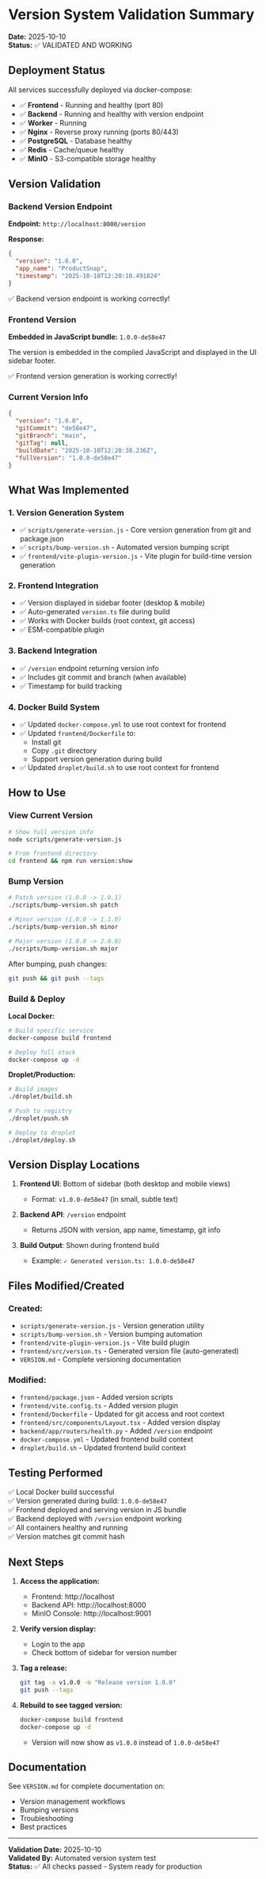 # Version System Validation Summary

**Date:** 2025-10-10  
**Status:** ✅ VALIDATED AND WORKING

## Deployment Status

All services successfully deployed via docker-compose:

- ✅ **Frontend** - Running and healthy (port 80)
- ✅ **Backend** - Running and healthy with version endpoint
- ✅ **Worker** - Running 
- ✅ **Nginx** - Reverse proxy running (ports 80/443)
- ✅ **PostgreSQL** - Database healthy
- ✅ **Redis** - Cache/queue healthy
- ✅ **MinIO** - S3-compatible storage healthy

## Version Validation

### Backend Version Endpoint

**Endpoint:** `http://localhost:8000/version`

**Response:**
```json
{
  "version": "1.0.0",
  "app_name": "ProductSnap",
  "timestamp": "2025-10-10T12:20:10.491824"
}
```

✅ Backend version endpoint is working correctly!

### Frontend Version

**Embedded in JavaScript bundle:** `1.0.0-de58e47`

The version is embedded in the compiled JavaScript and displayed in the UI sidebar footer.

✅ Frontend version generation is working correctly!

### Current Version Info

```json
{
  "version": "1.0.0",
  "gitCommit": "de58e47",
  "gitBranch": "main",
  "gitTag": null,
  "buildDate": "2025-10-10T12:20:30.236Z",
  "fullVersion": "1.0.0-de58e47"
}
```

## What Was Implemented

### 1. Version Generation System
- ✅ `scripts/generate-version.js` - Core version generation from git and package.json
- ✅ `scripts/bump-version.sh` - Automated version bumping script
- ✅ `frontend/vite-plugin-version.js` - Vite plugin for build-time version generation

### 2. Frontend Integration
- ✅ Version displayed in sidebar footer (desktop & mobile)
- ✅ Auto-generated `version.ts` file during build
- ✅ Works with Docker builds (root context, git access)
- ✅ ESM-compatible plugin

### 3. Backend Integration
- ✅ `/version` endpoint returning version info
- ✅ Includes git commit and branch (when available)
- ✅ Timestamp for build tracking

### 4. Docker Build System
- ✅ Updated `docker-compose.yml` to use root context for frontend
- ✅ Updated `frontend/Dockerfile` to:
  - Install git
  - Copy `.git` directory
  - Support version generation during build
- ✅ Updated `droplet/build.sh` to use root context for frontend

## How to Use

### View Current Version
```bash
# Show full version info
node scripts/generate-version.js

# From frontend directory
cd frontend && npm run version:show
```

### Bump Version
```bash
# Patch version (1.0.0 -> 1.0.1)
./scripts/bump-version.sh patch

# Minor version (1.0.0 -> 1.1.0)
./scripts/bump-version.sh minor

# Major version (1.0.0 -> 2.0.0)
./scripts/bump-version.sh major
```

After bumping, push changes:
```bash
git push && git push --tags
```

### Build & Deploy

**Local Docker:**
```bash
# Build specific service
docker-compose build frontend

# Deploy full stack
docker-compose up -d
```

**Droplet/Production:**
```bash
# Build images
./droplet/build.sh

# Push to registry
./droplet/push.sh

# Deploy to droplet
./droplet/deploy.sh
```

## Version Display Locations

1. **Frontend UI**: Bottom of sidebar (both desktop and mobile views)
   - Format: `v1.0.0-de58e47` (in small, subtle text)
   
2. **Backend API**: `/version` endpoint
   - Returns JSON with version, app name, timestamp, git info
   
3. **Build Output**: Shown during frontend build
   - Example: `✓ Generated version.ts: 1.0.0-de58e47`

## Files Modified/Created

### Created:
- `scripts/generate-version.js` - Version generation utility
- `scripts/bump-version.sh` - Version bumping automation
- `frontend/vite-plugin-version.js` - Vite build plugin
- `frontend/src/version.ts` - Generated version file (auto-generated)
- `VERSION.md` - Complete versioning documentation

### Modified:
- `frontend/package.json` - Added version scripts
- `frontend/vite.config.ts` - Added version plugin
- `frontend/Dockerfile` - Updated for git access and root context
- `frontend/src/components/Layout.tsx` - Added version display
- `backend/app/routers/health.py` - Added `/version` endpoint
- `docker-compose.yml` - Updated frontend build context
- `droplet/build.sh` - Updated frontend build context

## Testing Performed

✅ Local Docker build successful  
✅ Version generated during build: `1.0.0-de58e47`  
✅ Frontend deployed and serving version in JS bundle  
✅ Backend deployed with `/version` endpoint working  
✅ All containers healthy and running  
✅ Version matches git commit hash  

## Next Steps

1. **Access the application:**
   - Frontend: http://localhost
   - Backend API: http://localhost:8000
   - MinIO Console: http://localhost:9001

2. **Verify version display:**
   - Login to the app
   - Check bottom of sidebar for version number

3. **Tag a release:**
   ```bash
   git tag -a v1.0.0 -m "Release version 1.0.0"
   git push --tags
   ```

4. **Rebuild to see tagged version:**
   ```bash
   docker-compose build frontend
   docker-compose up -d
   ```
   - Version will now show as `v1.0.0` instead of `1.0.0-de58e47`

## Documentation

See `VERSION.md` for complete documentation on:
- Version management workflows
- Bumping versions
- Troubleshooting
- Best practices

---

**Validation Date:** 2025-10-10  
**Validated By:** Automated version system test  
**Status:** ✅ All checks passed - System ready for production
